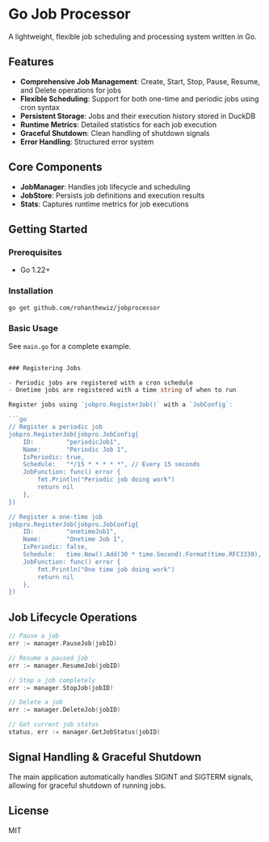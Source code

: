 # Go Job Processor

A lightweight, flexible job scheduling and processing system written in Go.

## Features

- **Comprehensive Job Management**: Create, Start, Stop, Pause, Resume, and Delete operations for jobs
- **Flexible Scheduling**: Support for both one-time and periodic jobs using cron syntax
- **Persistent Storage**: Jobs and their execution history stored in DuckDB
- **Runtime Metrics**: Detailed statistics for each job execution
- **Graceful Shutdown**: Clean handling of shutdown signals
- **Error Handling**: Structured error system

## Core Components

- **JobManager**: Handles job lifecycle and scheduling
- **JobStore**: Persists job definitions and execution results
- **Stats**: Captures runtime metrics for job executions

## Getting Started

### Prerequisites

- Go 1.22+

### Installation

```bash
go get github.com/rohanthewiz/jobprocessor
```

### Basic Usage
See `main.go` for a complete example.

```go

### Registering Jobs

- Periodic jobs are registered with a cron schedule
- Onetime jobs are registered with a time string of when to run

Register jobs using `jobpro.RegisterJob()` with a `JobConfig`:

```go
// Register a periodic job
jobpro.RegisterJob(jobpro.JobConfig{
	ID:         "periodicJob1",
	Name:       "Periodic Job 1",
	IsPeriodic: true,
	Schedule:   "*/15 * * * * *", // Every 15 seconds
	JobFunction: func() error {
		fmt.Println("Periodic job doing work")
		return nil
	},
})

// Register a one-time job
jobpro.RegisterJob(jobpro.JobConfig{
	ID:         "onetimeJob1",
	Name:       "Onetime Job 1",
	IsPeriodic: false,
	Schedule:   time.Now().Add(30 * time.Second).Format(time.RFC3339),
	JobFunction: func() error {
		fmt.Println("One time job doing work")
		return nil
	},
})
```

## Job Lifecycle Operations

```go
// Pause a job
err := manager.PauseJob(jobID)

// Resume a paused job
err := manager.ResumeJob(jobID)

// Stop a job completely
err := manager.StopJob(jobID)

// Delete a job
err := manager.DeleteJob(jobID)

// Get current job status
status, err := manager.GetJobStatus(jobID)
```

## Signal Handling & Graceful Shutdown

The main application automatically handles SIGINT and SIGTERM signals, allowing for graceful shutdown of running jobs.

## License

MIT

